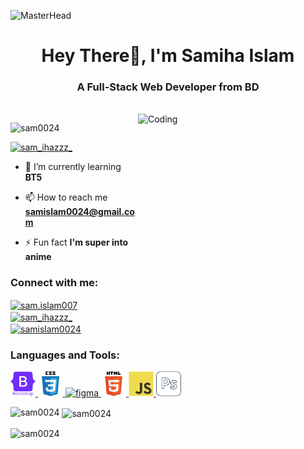 ![MasterHead](https://cdnb.artstation.com/p/assets/images/images/031/653/819/original/pixel-jeff-witch.gif?1604239834)

<h1 align="center">Hey There👀, I'm Samiha Islam</h1>
<h3 align="center">A Full-Stack Web Developer from BD</h3>
<br>

<img align="right" alt="Coding" width="300" height="380" src="https://i.pinimg.com/originals/9e/a7/47/9ea74739696e7374de9c03420ab760bb.gif">
<p align="left"> <img src="https://komarev.com/ghpvc/?username=sam0024&label=Profile%20views&color=0e75b6&style=flat" alt="sam0024" /> </p>

<p align="left"> 
  <a href="https://www.instagram.com/sam_ihazzz_/" target="blank">
    <img src="https://img.shields.io/badge/follow-sam_ihazzz_-%23E4405F?style=for-the-badge&logo=instagram&logoColor=white" alt="sam_ihazzz_" />
  </a> 
</p>
<!-- <p align="left"> <a href="https://twitter.com/samislam0024" target="blank"><img src="https://img.shields.io/twitter/follow/samislam0024?logo=twitter&style=for-the-badge" alt="samislam0024" /></a> </p>-->

- 🌱 I’m currently learning **BT5**

- 📫 How to reach me **samislam0024@gmail.com**

- ⚡ Fun fact **I'm super into anime**

<h3 align="left">Connect with me:</h3>
<p align="left">
<a href="https://fb.com/sam.islam007" target="blank"><img align="center" src="https://raw.githubusercontent.com/rahuldkjain/github-profile-readme-generator/master/src/images/icons/Social/facebook.svg" alt="sam.islam007" height="30" width="40" /></a>
<a href="https://instagram.com/sam_ihazzz_" target="blank"><img align="center" src="https://raw.githubusercontent.com/rahuldkjain/github-profile-readme-generator/master/src/images/icons/Social/instagram.svg" alt="sam_ihazzz_" height="30" width="40" /></a>
<a href="https://twitter.com/samislam0024" target="blank"><img align="center" src="https://raw.githubusercontent.com/rahuldkjain/github-profile-readme-generator/master/src/images/icons/Social/twitter.svg" alt="samislam0024" height="30" width="40" /></a>
</p>

<h3 align="left">Languages and Tools:</h3>
<p align="left"> <a href="https://getbootstrap.com" target="_blank" rel="noreferrer"> <img src="https://raw.githubusercontent.com/devicons/devicon/master/icons/bootstrap/bootstrap-plain-wordmark.svg" alt="bootstrap" width="40" height="40"/> </a> <a href="https://www.w3schools.com/css/" target="_blank" rel="noreferrer"> <img src="https://raw.githubusercontent.com/devicons/devicon/master/icons/css3/css3-original-wordmark.svg" alt="css3" width="40" height="40"/> </a> <a href="https://www.figma.com/" target="_blank" rel="noreferrer"> <img src="https://www.vectorlogo.zone/logos/figma/figma-icon.svg" alt="figma" width="40" height="40"/> </a> <a href="https://www.w3.org/html/" target="_blank" rel="noreferrer"> <img src="https://raw.githubusercontent.com/devicons/devicon/master/icons/html5/html5-original-wordmark.svg" alt="html5" width="40" height="40"/> </a> <a href="https://developer.mozilla.org/en-US/docs/Web/JavaScript" target="_blank" rel="noreferrer"> <img src="https://raw.githubusercontent.com/devicons/devicon/master/icons/javascript/javascript-original.svg" alt="javascript" width="40" height="40"/> </a> <a href="https://www.photoshop.com/en" target="_blank" rel="noreferrer"> <img src="https://raw.githubusercontent.com/devicons/devicon/master/icons/photoshop/photoshop-line.svg" alt="photoshop" width="40" height="40"/> </a> </p>

<p><img align="left" src="https://github-readme-stats.vercel.app/api/top-langs?username=sam0024&show_icons=true&locale=en&layout=compact" alt="sam0024" /></p>

<p>&nbsp;<img align="center" src="https://github-readme-stats.vercel.app/api?username=sam0024&show_icons=true&locale=en" alt="sam0024" /></p>

<p><img align="center" src="https://github-readme-streak-stats.herokuapp.com/?user=sam0024&" alt="sam0024" /></p>
